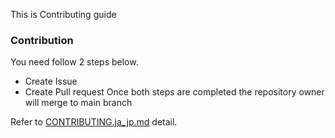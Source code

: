 This is Contributing guide

### Contribution

You need follow 2 steps below.

- Create Issue
- Create Pull request
Once both steps are completed the repository owner will merge to main branch

Refer to [CONTRIBUTING.ja_jp.md](#CONTRIBUTING.ja_jp.md) detail.
